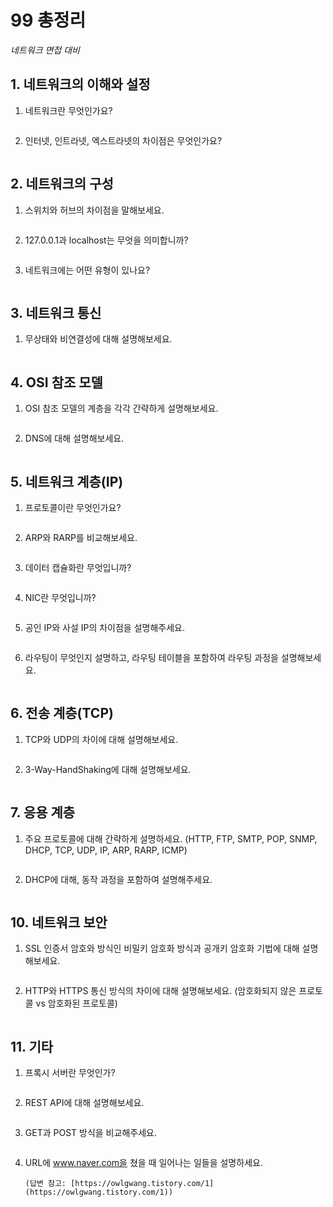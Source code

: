 # 99 총정리

*네트워크 면접 대비*



## 1. 네트워크의 이해와 설정

1. 네트워크란 무엇인가요?

   ```

   ```

2. 인터넷, 인트라넷, 엑스트라넷의 차이점은 무엇인가요?

   ```
   
   ```

## 2. 네트워크의 구성

1. 스위치와 허브의 차이점을 말해보세요.

   ```
   
   ```

2. 127.0.0.1과 localhost는 무엇을 의미합니까?

   ```
   
   ```

3. 네트워크에는 어떤 유형이 있나요?

   ```
   
   ```

## 3. 네트워크 통신

1. 무상태와 비연결성에 대해 설명해보세요.

   ```
   
   ```

## 4. OSI 참조 모델

1. OSI 참조 모델의 계층을 각각 간략하게 설명해보세요.

   ```
   
   ```

2. DNS에 대해 설명해보세요.

   ```
   
   ```

## 5. 네트워크 계층(IP)

1. 프로토콜이란 무엇인가요?

   ```
   
   ```

2. ARP와 RARP를 비교해보세요.

   ```
   
   ```

3. 데이터 캡슐화란 무엇입니까?

   ```
   
   ```

4. NIC란 무엇입니까?

   ```
   
   ```

5. 공인 IP와 사설 IP의 차이점을 설명해주세요.

   ```
   
   ```

6. 라우팅이 무엇인지 설명하고, 라우팅 테이블을 포함하여 라우팅 과정을 설명해보세요.

   ```
   
   ```

## 6. 전송 계층(TCP)

1. TCP와 UDP의 차이에 대해 설명해보세요.

   ```
   
   ```

2. 3-Way-HandShaking에 대해 설명해보세요.

   ```
   
   ```

## 7. 응용 계층

1. 주요 프로토콜에 대해 간략하게 설명하세요. (HTTP, FTP, SMTP, POP, SNMP, DHCP, TCP, UDP, IP, ARP, RARP, ICMP)

   ```
   
   ```

2. DHCP에 대해, 동작 과정을 포함하여 설명해주세요.

   ```
   
   ```

## 10. 네트워크 보안

1. SSL 인증서 암호와 방식인 비밀키 암호화 방식과 공개키 암호화 기법에 대해 설명해보세요.

   ```
   
   ```

2. HTTP와 HTTPS 통신 방식의 차이에 대해 설명해보세요. (암호화되지 않은 프로토콜 vs 암호화된 프로토콜)

   ```
   
   ```

## 11. 기타

1. 프록시 서버란 무엇인가?

   ```
   
   ```

2. REST API에 대해 설명해보세요.

   ```
   
   ```

3. GET과 POST 방식을 비교해주세요.

   ```
   
   ```

4. URL에 www.naver.com을 쳤을 때 일어나는 일들을 설명하세요.

   ```
   (답변 참고: [https://owlgwang.tistory.com/1](https://owlgwang.tistory.com/1))
   ```
